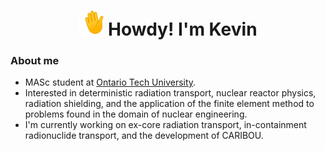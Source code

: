 <h1 align="center"> <img src="https://github.com/nuclearkevin/nuclearkevin/blob/main/waving_hand.gif" width="40" height="40" /> Howdy! I'm Kevin</h1>

### About me
- MASc student at [Ontario Tech University](https://ontariotechu.ca/). 
- Interested in deterministic radiation transport, nuclear reactor physics, radiation shielding, and the application of the finite element method to problems found in the domain of nuclear engineering.
- I'm currently working on ex-core radiation transport, in-containment radionuclide transport, and the development of CARIBOU.
